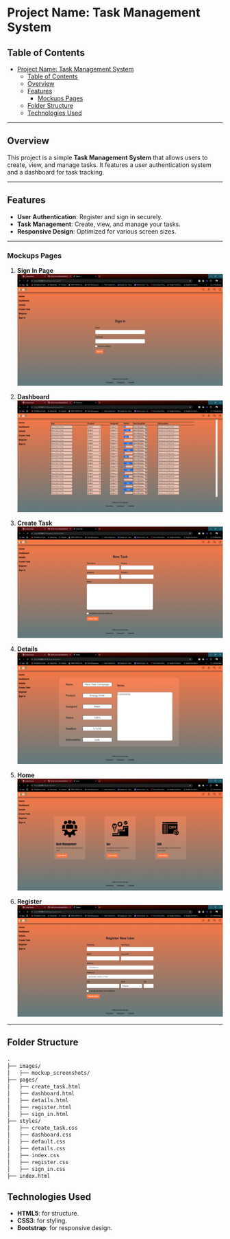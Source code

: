 # Project Name: Task Management System

## Table of Contents
- [Project Name: Task Management System](#project-name-task-management-system)
  - [Table of Contents](#table-of-contents)
  - [Overview](#overview)
  - [Features](#features)
    - [Mockups Pages](#mockups-pages)
  - [Folder Structure](#folder-structure)
  - [Technologies Used](#technologies-used)

---

## Overview
This project is a simple **Task Management System** that allows users to create, view, and manage tasks. It features a user authentication system and a dashboard for task tracking.

---

## Features
- **User Authentication**: Register and sign in securely.
- **Task Management**: Create, view, and manage your tasks.
- **Responsive Design**: Optimized for various screen sizes.

---

### Mockups Pages
1. **Sign In Page**  
   ![Sign In](mockup_screenshots/SignIn_screenshot.PNG)

2. **Dashboard**  
   ![Dashboard](mockup_screenshots/Dashboard_screenshot.PNG)

3. **Create Task**  
   ![Create Task](mockup_screenshots/CreateTask_screenshot.PNG)

4. **Details**  
   ![Details](mockup_screenshots/Details_screenshot.PNG)

5. **Home**  
   ![Home](mockup_screenshots/Home_screenshot.PNG)

6. **Register**  
   ![Register](mockup_screenshots/Register_screenshot.PNG)

---

## Folder Structure
```plaintext
.
├── images/
│   ├── mockup_screenshots/
├── pages/
│   ├── create_task.html
│   ├── dashboard.html
│   ├── details.html
│   ├── register.html
│   ├── sign_in.html
├── styles/
│   ├── create_task.css
│   ├── dashboard.css
│   ├── default.css
│   ├── details.css
│   ├── index.css
│   ├── register.css
│   ├── sign_in.css
├── index.html
```

## Technologies Used
- **HTML5**: for structure.
- **CSS3**: for styling.
- **Bootstrap**: for responsive design.
